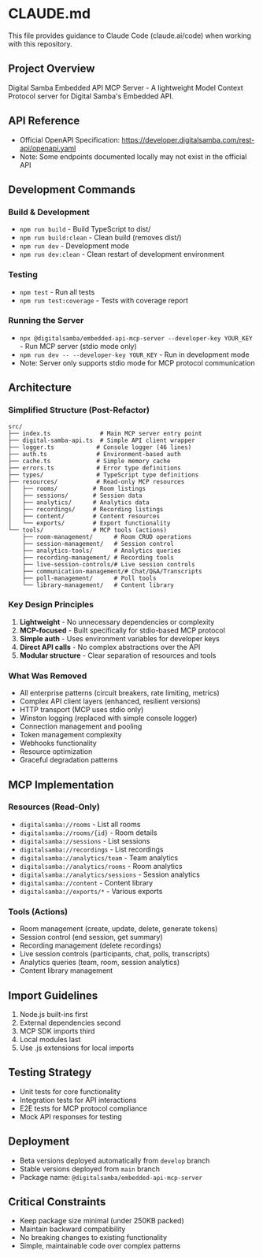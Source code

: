 # CLAUDE.md

This file provides guidance to Claude Code (claude.ai/code) when working with this repository.

## Project Overview

Digital Samba Embedded API MCP Server - A lightweight Model Context Protocol server for Digital Samba's Embedded API.

## API Reference

- Official OpenAPI Specification: https://developer.digitalsamba.com/rest-api/openapi.yaml
- Note: Some endpoints documented locally may not exist in the official API

## Development Commands

### Build & Development
- `npm run build` - Build TypeScript to dist/
- `npm run build:clean` - Clean build (removes dist/)
- `npm run dev` - Development mode
- `npm run dev:clean` - Clean restart of development environment

### Testing  
- `npm test` - Run all tests
- `npm run test:coverage` - Tests with coverage report

### Running the Server
- `npx @digitalsamba/embedded-api-mcp-server --developer-key YOUR_KEY` - Run MCP server (stdio mode only)
- `npm run dev -- --developer-key YOUR_KEY` - Run in development mode
- Note: Server only supports stdio mode for MCP protocol communication

## Architecture

### Simplified Structure (Post-Refactor)
```
src/
├── index.ts              # Main MCP server entry point
├── digital-samba-api.ts  # Simple API client wrapper
├── logger.ts            # Console logger (46 lines)
├── auth.ts              # Environment-based auth
├── cache.ts             # Simple memory cache
├── errors.ts            # Error type definitions
├── types/               # TypeScript type definitions
├── resources/           # Read-only MCP resources
│   ├── rooms/          # Room listings
│   ├── sessions/       # Session data
│   ├── analytics/      # Analytics data
│   ├── recordings/     # Recording listings
│   ├── content/        # Content resources
│   └── exports/        # Export functionality
└── tools/              # MCP tools (actions)
    ├── room-management/      # Room CRUD operations
    ├── session-management/   # Session control
    ├── analytics-tools/      # Analytics queries
    ├── recording-management/ # Recording tools
    ├── live-session-controls/# Live session controls
    ├── communication-management/# Chat/Q&A/Transcripts
    ├── poll-management/      # Poll tools
    └── library-management/   # Content library
```

### Key Design Principles
1. **Lightweight** - No unnecessary dependencies or complexity
2. **MCP-focused** - Built specifically for stdio-based MCP protocol
3. **Simple auth** - Uses environment variables for developer keys
4. **Direct API calls** - No complex abstractions over the API
5. **Modular structure** - Clear separation of resources and tools

### What Was Removed
- All enterprise patterns (circuit breakers, rate limiting, metrics)
- Complex API client layers (enhanced, resilient versions)
- HTTP transport (MCP uses stdio only)
- Winston logging (replaced with simple console logger)
- Connection management and pooling
- Token management complexity
- Webhooks functionality
- Resource optimization
- Graceful degradation patterns

## MCP Implementation

### Resources (Read-Only)
- `digitalsamba://rooms` - List all rooms
- `digitalsamba://rooms/{id}` - Room details
- `digitalsamba://sessions` - List sessions
- `digitalsamba://recordings` - List recordings
- `digitalsamba://analytics/team` - Team analytics
- `digitalsamba://analytics/rooms` - Room analytics
- `digitalsamba://analytics/sessions` - Session analytics
- `digitalsamba://content` - Content library
- `digitalsamba://exports/*` - Various exports

### Tools (Actions)
- Room management (create, update, delete, generate tokens)
- Session control (end session, get summary)
- Recording management (delete recordings)
- Live session controls (participants, chat, polls, transcripts)
- Analytics queries (team, room, session analytics)
- Content library management

## Import Guidelines
1. Node.js built-ins first
2. External dependencies second  
3. MCP SDK imports third
4. Local modules last
5. Use .js extensions for local imports

## Testing Strategy
- Unit tests for core functionality
- Integration tests for API interactions
- E2E tests for MCP protocol compliance
- Mock API responses for testing

## Deployment
- Beta versions deployed automatically from `develop` branch
- Stable versions deployed from `main` branch
- Package name: `@digitalsamba/embedded-api-mcp-server`

## Critical Constraints
- Keep package size minimal (under 250KB packed)
- Maintain backward compatibility
- No breaking changes to existing functionality
- Simple, maintainable code over complex patterns